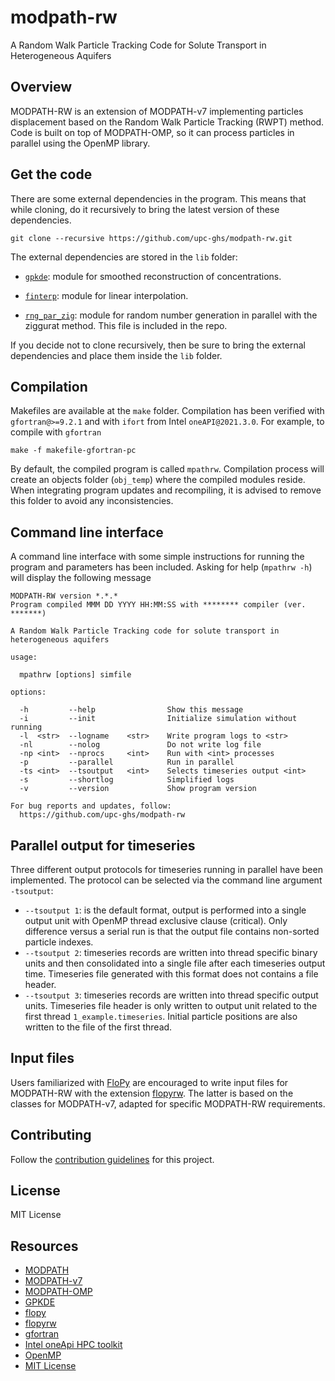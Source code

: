 # modpath-rw
A Random Walk Particle Tracking Code for Solute Transport in Heterogeneous Aquifers

## Overview
MODPATH-RW is an extension of MODPATH-v7 implementing particles displacement based on the Random Walk Particle Tracking (RWPT) method. Code is built on top of MODPATH-OMP, so it can process particles in parallel using the OpenMP library. 

## Get the code
There are some external dependencies in the program. This means that while cloning, do it recursively to bring the latest version of these dependencies. 

```
git clone --recursive https://github.com/upc-ghs/modpath-rw.git
```

The external dependencies are stored in the ``lib`` folder: 

- [``gpkde``](https://github.com/upc-ghs/gpkde): module for smoothed reconstruction of concentrations.

- [``finterp``](https://github.com/jacobwilliams/finterp.git): module for linear interpolation.

- [``rng_par_zig``](https://bitbucket.org/LadaF/elmm/src/master/src/rng_par_zig.f90): module for random number generation in parallel with the ziggurat method. This file is included in the repo.


If you decide not to clone recursively, then be sure to bring the external dependencies and place them inside the ``lib`` folder. 

## Compilation
Makefiles are available at the `make` folder. Compilation has been verified with ``gfortran@>=9.2.1`` and with ``ifort`` from Intel ``oneAPI@2021.3.0``. For example, to compile with ``gfortran``

```
make -f makefile-gfortran-pc
```

By default, the compiled program is called ``mpathrw``. Compilation process will create an objects folder (``obj_temp``) where the compiled modules reside. When integrating program updates and recompiling, it is advised to remove this folder to avoid any inconsistencies. 

## Command line interface 
A command line interface with some simple instructions for running the program and parameters has been included. Asking for help (``mpathrw -h``) will display the following message

```
MODPATH-RW version *.*.*               
Program compiled MMM DD YYYY HH:MM:SS with ******** compiler (ver. *******)       

A Random Walk Particle Tracking code for solute transport in heterogeneous aquifers

usage:

  mpathrw [options] simfile

options:
                                                                                 
  -h         --help                Show this message                             
  -i         --init                Initialize simulation without running         
  -l  <str>  --logname    <str>    Write program logs to <str>                   
  -nl        --nolog               Do not write log file                         
  -np <int>  --nprocs     <int>    Run with <int> processes                      
  -p         --parallel            Run in parallel                               
  -ts <int>  --tsoutput   <int>    Selects timeseries output <int>               
  -s         --shortlog            Simplified logs                               
  -v         --version             Show program version                          
                                                                                 
For bug reports and updates, follow:                                             
  https://github.com/upc-ghs/modpath-rw  
```


## Parallel output for timeseries
Three different output protocols for timeseries running in parallel have been implemented. The protocol can be selected via the command line argument ``-tsoutput``:

- ``--tsoutput 1``: is the default format, output is performed into a single output unit with OpenMP thread exclusive clause (critical). Only difference versus a serial run is that the output file contains non-sorted particle indexes.
- ``--tsoutput 2``: timeseries records are written into thread specific binary units and then consolidated into a single file after each timeseries output time. Timeseries file generated with this format does not contains a file header.
- ``--tsoutput 3``: timeseries records are written into thread specific output units. Timeseries file header is only written to output unit related to the first thread ``1_example.timeseries``. Initial particle positions are also written to the file of the first thread.


## Input files
Users familiarized with [FloPy](https://github.com/modflowpy/flopy) are encouraged to write input files for MODPATH-RW with the extension [flopyrw](https://github.com/modflowpy/flopyrw). The latter is based on the classes for MODPATH-v7, adapted for specific MODPATH-RW requirements.


## Contributing
Follow the [contribution guidelines](readme/CONTRIBUTING.md) for this project.

## License
MIT License

## Resources

* [MODPATH](https://www.usgs.gov/software/modpath-particle-tracking-model-modflow)
* [MODPATH-v7](https://github.com/MODFLOW-USGS/modpath-v7)
* [MODPATH-OMP](https://github.com/upc-ghs/modpath-omp)
* [GPKDE](https://github.com/upc-ghs/gpkde)
* [flopy](https://github.com/modflowpy/flopy)
* [flopyrw](https://github.com/upc-ghs/flopyrw)
* [gfortran](https://gcc.gnu.org/wiki/GFortran)
* [Intel oneApi HPC toolkit](https://www.intel.com/content/www/us/en/developer/tools/oneapi/hpc-toolkit.html)
* [OpenMP](https://www.openmp.org/)
* [MIT License](https://mit-license.org/)
